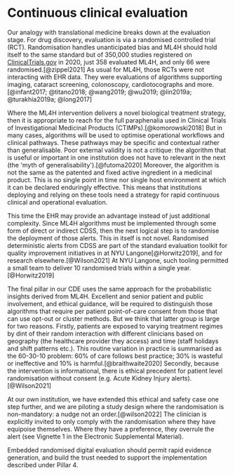 
# Continuous clinical evaluation
Our analogy with translational medicine breaks down at the evaluation stage. For drug discovery, evaluation is via a randomised controlled trial (RCT). Randomisation handles unanticipated bias and ML4H should hold itself to the same standard but of 350,000 studies registered on [ClinicalTrials.gov](#) in 2020, just 358 evaluated ML4H, and only 66 were randomised.[@zippel2021] As usual for ML4H, those RCTs were not interacting with EHR data. They were evaluations of algorithms supporting imaging, cataract screening, colonoscopy, cardiotocographs and more.[@infant2017; @titano2018; @wang2019; @wu2019; @lin2019a; @turakhia2019a; @long2017]

Where the ML4H intervention delivers a novel biological treatment strategy, then it is appropriate to reach for the full paraphenalia used in Clinical Trials of Investigational Medicinal Products (CTIMPs).[@komorowski2018] But in many cases, algorithms will be used to optimise operational workflows and clinical pathways. These pathways may be specific and contextual rather than generalisable. Poor external validity is not a critique: the algorithm that is useful or important in one institution does not have to relevant in the next (the 'myth of generalisability').[@futoma2020] Moreover, the algorithm is not the same as the patented and fixed active ingredient in a medicinal product. This is no single point in time nor single host environment at which it can be declared enduringly effective. This means that institutions deploying and relying on these tools need a strategy for rapid continuous clinical and operational evaluation.

This time the EHR may provide an advantage instead of just additional complexity. Since ML4H algorithms must be implemented through some form of direct or indirect CDSS, then the next logical step is to randomise the deployment of those alerts. This in itself is not novel. Randomised deterministic alerts from CDSS are part of the standard evaluation toolkit for quality improvement initiatives in at NYU Langone[@Horwitz2019], and for research elsewhere.[@Wilson2021] At NYU Langone, such tooling permitted a small team to deliver 10 randomised trials within a single year.[@Horwitz2019]

The final pillar in our CDE uses the same approach for the probabilistic insights derived from ML4H. Excellent and senior patient and public involvement, and ethical guidance, will be required to distinguish those algorithms that require per patient point-of-care consent from those that can use opt-out or cluster methods. But we think that latter group is large for two reasons. Firstly, patients are exposed to varying treatment regimes by dint of their random interaction with different clinicians based on geography (the healthcare provider they access) and time (staff holidays and shift patterns etc.). This routine variation in practice is summarised as the 60-30-10 problem: 60\% of care follows best practice; 30\% is wasteful or ineffective and 10\% is harmful.[@braithwaite2020] Secondly, because the intervention is informational, there is ethical precedent for patient level randomisation without consent (e.g. Acute Kidney Injury alerts).[@Wilson2021] 

At our own institution, we have extended this ethical and safety case one step further, and we are piloting a study design where the randomisation is non-mandatory: a nudge not an order.[@wilson2022] The clinician is explicitly invited to only comply with the randomisation where they have equipoise themselves. Where they have a preference, they overrule the alert (see Vignette 1 in the Electronic Supplemental Material).

Embedded randomised digital evaluation should permit rapid evidence generation, and build the trust needed to support the implementation described under Pillar 4.






